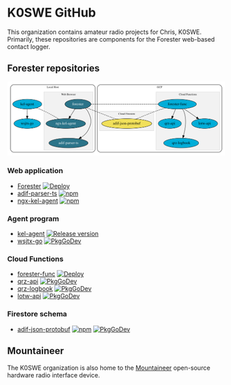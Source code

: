 # K0SWE GitHub

This organization contains amateur radio projects for Chris, K0SWE. Primarily, these repositories
are components for the Forester web-based contact logger.

## Forester repositories

[![Architecture](architecture.svg)](architecture.svg)

### Web application

* [Forester](https://github.com/k0swe/forester)
  [![Deploy](https://github.com/k0swe/forester/workflows/Deploy/badge.svg?branch=deploy)](https://github.com/k0swe/forester/actions/workflows/deploy.yml?query=branch%3Adeploy)
* [adif-parser-ts](https://github.com/k0swe/adif-parser-ts)
  [![npm](https://badgen.net/npm/v/adif-parser-ts)](https://www.npmjs.com/package/adif-parser-ts)
* [ngx-kel-agent](https://github.com/k0swe/ngx-kel-agent)
  [![npm](https://badgen.net/npm/v/ngx-kel-agent)](https://www.npmjs.com/package/ngx-kel-agent)

### Agent program

* [kel-agent](https://github.com/k0swe/kel-agent)
  [![Release version](https://img.shields.io/github/v/release/k0swe/kel-agent)](https://github.com/k0swe/kel-agent/releases/latest)
* [wsjtx-go](https://github.com/k0swe/wsjtx-go)
  [![PkgGoDev](https://pkg.go.dev/badge/github.com/k0swe/wsjtx-go/v3)](https://pkg.go.dev/github.com/k0swe/wsjtx-go/v3)

### Cloud Functions

* [forester-func](https://github.com/k0swe/forester-func)
  [![Deploy](https://github.com/k0swe/forester-func/workflows/Deploy/badge.svg?branch=deploy)](https://github.com/k0swe/forester-func/actions/workflows/deploy.yml?query=branch%3Adeploy)
* [qrz-api](https://github.com/k0swe/qrz-api)
  [![PkgGoDev](https://pkg.go.dev/badge/github.com/k0swe/qrz-api)](https://pkg.go.dev/github.com/k0swe/qrz-api)
* [qrz-logbook](https://github.com/k0swe/qrz-logbook)
  [![PkgGoDev](https://pkg.go.dev/badge/github.com/k0swe/qrz-logbook)](https://pkg.go.dev/github.com/k0swe/qrz-logbook)
* [lotw-api](https://github.com/k0swe/lotw-api)
  [![PkgGoDev](https://pkg.go.dev/badge/github.com/k0swe/lotw-qsl)](https://pkg.go.dev/github.com/k0swe/lotw-qsl)

### Firestore schema

* [adif-json-protobuf](https://github.com/k0swe/adif-json-protobuf)
  [![npm](https://badgen.net/npm/v/adif-pb)](https://www.npmjs.com/package/adif-pb)
  [![PkgGoDev](https://pkg.go.dev/badge/github.com/k0swe/adif-json-protobuf/go)](https://pkg.go.dev/github.com/k0swe/adif-json-protobuf/go)

## Mountaineer

The K0SWE organization is also home to the [Mountaineer](https://github.com/k0swe/mountaineer)
open-source hardware radio interface device.
